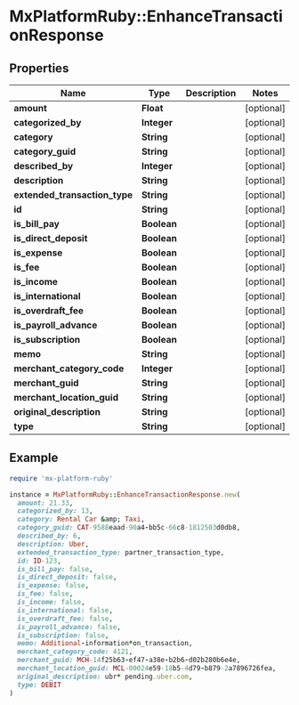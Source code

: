 # MxPlatformRuby::EnhanceTransactionResponse

## Properties

| Name | Type | Description | Notes |
| ---- | ---- | ----------- | ----- |
| **amount** | **Float** |  | [optional] |
| **categorized_by** | **Integer** |  | [optional] |
| **category** | **String** |  | [optional] |
| **category_guid** | **String** |  | [optional] |
| **described_by** | **Integer** |  | [optional] |
| **description** | **String** |  | [optional] |
| **extended_transaction_type** | **String** |  | [optional] |
| **id** | **String** |  | [optional] |
| **is_bill_pay** | **Boolean** |  | [optional] |
| **is_direct_deposit** | **Boolean** |  | [optional] |
| **is_expense** | **Boolean** |  | [optional] |
| **is_fee** | **Boolean** |  | [optional] |
| **is_income** | **Boolean** |  | [optional] |
| **is_international** | **Boolean** |  | [optional] |
| **is_overdraft_fee** | **Boolean** |  | [optional] |
| **is_payroll_advance** | **Boolean** |  | [optional] |
| **is_subscription** | **Boolean** |  | [optional] |
| **memo** | **String** |  | [optional] |
| **merchant_category_code** | **Integer** |  | [optional] |
| **merchant_guid** | **String** |  | [optional] |
| **merchant_location_guid** | **String** |  | [optional] |
| **original_description** | **String** |  | [optional] |
| **type** | **String** |  | [optional] |

## Example

```ruby
require 'mx-platform-ruby'

instance = MxPlatformRuby::EnhanceTransactionResponse.new(
  amount: 21.33,
  categorized_by: 13,
  category: Rental Car &amp; Taxi,
  category_guid: CAT-9588eaad-90a4-bb5c-66c8-1812503d0db8,
  described_by: 6,
  description: Uber,
  extended_transaction_type: partner_transaction_type,
  id: ID-123,
  is_bill_pay: false,
  is_direct_deposit: false,
  is_expense: false,
  is_fee: false,
  is_income: false,
  is_international: false,
  is_overdraft_fee: false,
  is_payroll_advance: false,
  is_subscription: false,
  memo: Additional-information*on_transaction,
  merchant_category_code: 4121,
  merchant_guid: MCH-14f25b63-ef47-a38e-b2b6-d02b280b6e4e,
  merchant_location_guid: MCL-00024e59-18b5-4d79-b879-2a7896726fea,
  original_description: ubr* pending.uber.com,
  type: DEBIT
)
```

